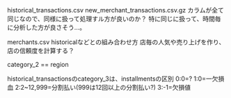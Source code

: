 historical_transactions.csv
new_merchant_transactions.csv.gz
カラムが全て同じなので、同様に扱って処理すル方が良いのか？
特に同じに扱って、時間毎に分析した方が良さそう...。

merchants.csv
historicalなどとの組み合わせ方
店毎の人気や売り上げを作り、店の信頼度を計算する？

category_2 == region

historical_transactionsのcategory_3は、installmentsの区別
0:0=?
1:0=一欠損血
2:2~12,999=分割払い(999は12回以上の分割払い?)
3:-1=欠損値